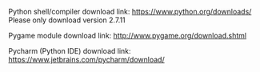 Python shell/compiler download link:
https://www.python.org/downloads/
Please only download version 2.7.11

Pygame module download link:
http://www.pygame.org/download.shtml

Pycharm (Python IDE) download link:
https://www.jetbrains.com/pycharm/download/

